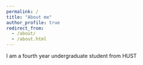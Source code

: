 ```yaml
---
permalink: /
title: "About me"
author_profile: true
redirect_from: 
  - /about/
  - /about.html
---
```


I am a fourth year undergraduate student from HUST

